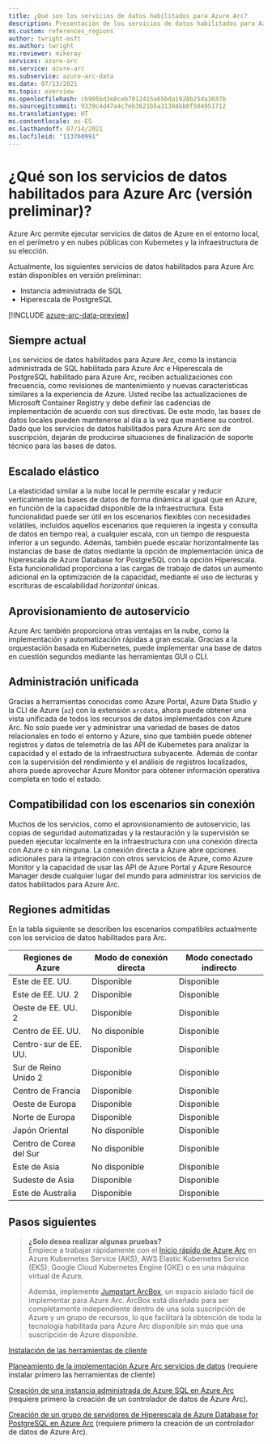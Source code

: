 ```yaml
---
title: ¿Qué son los servicios de datos habilitados para Azure Arc?
description: Presentación de los servicios de datos habilitados para Azure Arc
ms.custom: references_regions
author: twright-msft
ms.author: twright
ms.reviewer: mikeray
services: azure-arc
ms.service: azure-arc
ms.subservice: azure-arc-data
ms.date: 07/13/2021
ms.topic: overview
ms.openlocfilehash: cb905bd3e8ceb7012415a65bda1928b25da3037b
ms.sourcegitcommit: 9339c4d47a4c7eb3621b5a31384bb0f504951712
ms.translationtype: HT
ms.contentlocale: es-ES
ms.lasthandoff: 07/14/2021
ms.locfileid: "113760991"
---
```

# <a name="what-are-azure-arc-enabled-data-services-preview"></a>¿Qué son los servicios de datos habilitados para Azure Arc (versión preliminar)?

Azure Arc permite ejecutar servicios de datos de Azure en el entorno local, en el perímetro y en nubes públicas con Kubernetes y la infraestructura de su elección.

Actualmente, los siguientes servicios de datos habilitados para Azure Arc están disponibles en versión preliminar:

- Instancia administrada de SQL
- Hiperescala de PostgreSQL

[!INCLUDE [azure-arc-data-preview](../../../includes/azure-arc-data-preview.md)]

## <a name="always-current"></a>Siempre actual

Los servicios de datos habilitados para Azure Arc, como la instancia administrada de SQL habilitada para Azure Arc e Hiperescala de PostgreSQL habilitado para Azure Arc, reciben actualizaciones con frecuencia, como revisiones de mantenimiento y nuevas características similares a la experiencia de Azure. Usted recibe las actualizaciones de Microsoft Container Registry y debe definir las cadencias de implementación de acuerdo con sus directivas. De este modo, las bases de datos locales pueden mantenerse al día a la vez que mantiene su control. Dado que los servicios de datos habilitados para Azure Arc son de suscripción, dejarán de producirse situaciones de finalización de soporte técnico para las bases de datos.

## <a name="elastic-scale"></a>Escalado elástico

La elasticidad similar a la nube local le permite escalar y reducir verticalmente las bases de datos de forma dinámica al igual que en Azure, en función de la capacidad disponible de la infraestructura. Esta funcionalidad puede ser útil en los escenarios flexibles con necesidades volátiles, incluidos aquellos escenarios que requieren la ingesta y consulta de datos en tiempo real, a cualquier escala, con un tiempo de respuesta inferior a un segundo. Además, también puede escalar horizontalmente las instancias de base de datos mediante la opción de implementación única de hiperescala de Azure Database for PostgreSQL con la opción Hiperescala. Esta funcionalidad proporciona a las cargas de trabajo de datos un aumento adicional en la optimización de la capacidad, mediante el uso de lecturas y escrituras de escalabilidad *horizontal* únicas.

## <a name="self-service-provisioning"></a>Aprovisionamiento de autoservicio

Azure Arc también proporciona otras ventajas en la nube, como la implementación y automatización rápidas a gran escala. Gracias a la orquestación basada en Kubernetes, puede implementar una base de datos en cuestión segundos mediante las herramientas GUI o CLI.

## <a name="unified-management"></a>Administración unificada

Gracias a herramientas conocidas como Azure Portal, Azure Data Studio y la CLI de Azure (`az`) con la extensión `arcdata`, ahora puede obtener una vista unificada de todos los recursos de datos implementados con Azure Arc. No solo puede ver y administrar una variedad de bases de datos relacionales en todo el entorno y Azure, sino que también puede obtener registros y datos de telemetría de las API de Kubernetes para analizar la capacidad y el estado de la infraestructura subyacente. Además de contar con la supervisión del rendimiento y el análisis de registros localizados, ahora puede aprovechar Azure Monitor para obtener información operativa completa en todo el estado.

## <a name="disconnected-scenario-support"></a>Compatibilidad con los escenarios sin conexión

Muchos de los servicios, como el aprovisionamiento de autoservicio, las copias de seguridad automatizadas y la restauración y la supervisión se pueden ejecutar localmente en la infraestructura con una conexión directa con Azure o sin ninguna. La conexión directa a Azure abre opciones adicionales para la integración con otros servicios de Azure, como Azure Monitor y la capacidad de usar las API de Azure Portal y Azure Resource Manager desde cualquier lugar del mundo para administrar los servicios de datos habilitados para Azure Arc.

## <a name="supported-regions"></a>Regiones admitidas

En la tabla siguiente se describen los escenarios compatibles actualmente con los servicios de datos habilitados para Arc.

|Regiones de Azure  |Modo de conexión directa  |Modo conectado indirecto  |
|---------|---------|---------|
|Este de EE. UU.|Disponible|Disponible
|Este de EE. UU. 2|Disponible|Disponible
|Oeste de EE. UU. 2|Disponible|Disponible
|Centro de EE. UU.|No disponible|Disponible
|Centro-sur de EE. UU.|Disponible|Disponible
|Sur de Reino Unido 2|Disponible|Disponible
|Centro de Francia|Disponible|Disponible
|Oeste de Europa |Disponible |Disponible
|Norte de Europa|Disponible|Disponible
|Japón Oriental|No disponible|Disponible
|Centro de Corea del Sur|No disponible|Disponible
|Este de Asia|No disponible|Disponible
|Sudeste de Asia|Disponible|Disponible
|Este de Australia|Disponible|Disponible

## <a name="next-steps"></a>Pasos siguientes

> **¿Solo desea realizar algunas pruebas?**  
> Empiece a trabajar rápidamente con el [Inicio rápido de Azure Arc](https://azurearcjumpstart.io/azure_arc_jumpstart/azure_arc_data/) en Azure Kubernetes Service (AKS), AWS Elastic Kubernetes Service (EKS), Google Cloud Kubernetes Engine (GKE) o en una máquina virtual de Azure.
>
>Además, implemente [Jumpstart ArcBox](https://azurearcjumpstart.io/azure_jumpstart_arcbox/), un espacio aislado fácil de implementar para Azure Arc. ArcBox está diseñado para ser completamente independiente dentro de una sola suscripción de Azure y un grupo de recursos, lo que facilitará la obtención de toda la tecnología habilitada para Azure Arc disponible sin más que una suscripción de Azure disponible.

[Instalación de las herramientas de cliente](install-client-tools.md)

[Planeamiento de la implementación Azure Arc servicios de datos](plan-azure-arc-data-services.md) (requiere instalar primero las herramientas de cliente)

[Creación de una instancia administrada de Azure SQL en Azure Arc](create-sql-managed-instance.md) (requiere primero la creación de un controlador de datos de Azure Arc).

[Creación de un grupo de servidores de Hiperescala de Azure Database for PostgreSQL en Azure Arc](create-postgresql-hyperscale-server-group.md) (requiere primero la creación de un controlador de datos de Azure Arc).
